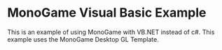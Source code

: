 # MonoGame Visual Basic Example
This is an example of using MonoGame with VB.NET instead of c#.  This example uses the MonoGame Desktop GL Template.